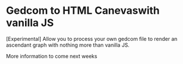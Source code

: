 # Gedcom to HTML Canevaswith vanilla JS
[Experimental] Allow you to process your own gedcom file to render an ascendant graph with nothing more than vanilla JS.

More information to come next weeks
